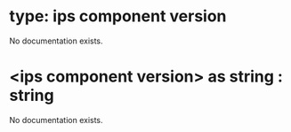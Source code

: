 # type: ips component version

No documentation exists.

# &lt;ips component version&gt; as string : string

No documentation exists.
